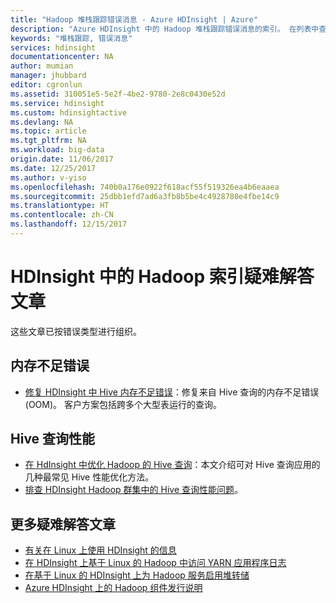 ```yaml
---
title: "Hadoop 堆栈跟踪错误消息 - Azure HDInsight | Azure"
description: "Azure HDInsight 中的 Hadoop 堆栈跟踪错误消息的索引。 在列表中查找错误以查看故障排除信息。"
keywords: "堆栈跟踪, 错误消息"
services: hdinsight
documentationcenter: NA
author: mumian
manager: jhubbard
editor: cgronlun
ms.assetid: 310051e5-5e2f-4be2-9780-2e8c0430e52d
ms.service: hdinsight
ms.custom: hdinsightactive
ms.devlang: NA
ms.topic: article
ms.tgt_pltfrm: NA
ms.workload: big-data
origin.date: 11/06/2017
ms.date: 12/25/2017
ms.author: v-yiso
ms.openlocfilehash: 740b0a176e0922f618acf55f519326ea4b6eaaea
ms.sourcegitcommit: 25dbb1efd7ad6a3fb8b5be4c4928780e4fbe14c9
ms.translationtype: HT
ms.contentlocale: zh-CN
ms.lasthandoff: 12/15/2017
---
```

# <a name="index-of-hadoop-in-hdinsight-troubleshooting-articles"></a>HDInsight 中的 Hadoop 索引疑难解答文章
这些文章已按错误类型进行组织。

## <a name="out-of-memory-error"></a>内存不足错误
* [修复 HDInsight 中 Hive 内存不足错误](hdinsight-hadoop-hive-out-of-memory-error-oom.md)：修复来自 Hive 查询的内存不足错误 (OOM)。 客户方案包括跨多个大型表运行的查询。

## <a name="hive-query-performance"></a>Hive 查询性能
* [在 HdInsight 中优化 Hadoop 的 Hive 查询](hdinsight-hadoop-optimize-hive-query.md)：本文介绍可对 Hive 查询应用的几种最常见 Hive 性能优化方法。
* [排查 HDInsight Hadoop 群集中的 Hive 查询性能问题](https://blogs.msdn.microsoft.com/bigdatasupport/2015/08/13/troubleshooting-hive-query-performance-in-hdinsight-hadoop-cluster/)。

## <a name="more-troubleshooting-articles"></a>更多疑难解答文章
* [有关在 Linux 上使用 HDInsight 的信息](hdinsight-hadoop-linux-information.md)
* [在 HDInsight 上基于 Linux 的 Hadoop 中访问 YARN 应用程序日志](hdinsight-hadoop-access-yarn-app-logs-linux.md)
* [在基于 Linux 的 HDInsight 上为 Hadoop 服务启用堆转储](hdinsight-hadoop-collect-debug-heap-dump-linux.md)
* [Azure HDInsight 上的 Hadoop 组件发行说明](hdinsight-release-notes.md)
<!--Update_Description: wording update: delete a link ref-->